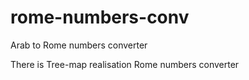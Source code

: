 # rome-numbers-conv
Arab to Rome numbers converter

There is Tree-map realisation Rome numbers converter
